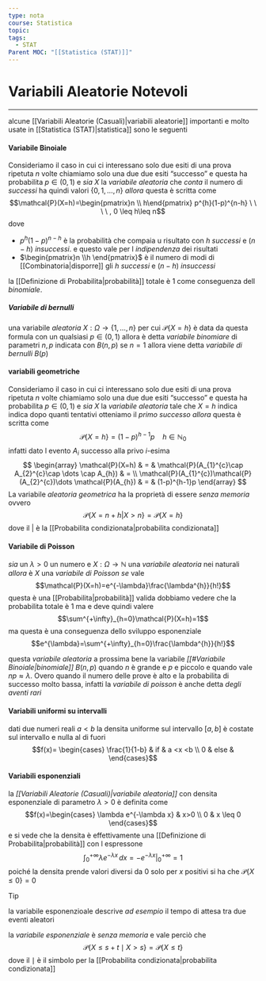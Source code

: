 ```yaml
---
type: nota
course: Statistica
topic: 
tags:
  - STAT
Parent MOC: "[[Statistica (STAT)]]"
---
```

# Variabili Aleatorie Notevoli
---
alcune [[Variabili Aleatorie (Casuali)|variabili aleatorie]] importanti e molto usate in [[Statistica (STAT)|statistica]] sono le seguenti

#### Variabile Binoiale
Consideriamo il caso in cui ci interessano solo due esiti di una prova ripetuta $n$ volte 
chiamiamo solo una due due esiti “successo”  e questa ha probabilita $p\in (0,1)$
e _sia_ $X$ la _variabile aleatoria_ che _conta_ il numero di _successi_ ha quindi valori $\{ 0,1,\dots,n \}$ 
_allora_ questa è scritta come$$\mathcal{P}(X=h)=\begin{pmatrix}n \\ h\end{pmatrix} p^{h}(1-p)^{n-h} \ \ \ \ , 0 \leq h\leq n$$
dove 
- $p^{h}(1-p)^{n-h}$ è la probabilità che compaia u risultato con $h$ _successi_ e $(n-h)$ _insuccessi_. e questo vale per l _indipendenza_ dei risultati
- $\begin{pmatrix}n \\h \end{pmatrix}$ è il numero di modi di [[Combinatoria|disporre]] gli $h$ _successi_ e $(n-h)$ _insuccessi_

la [[Definizione di Probabilita|probabilità]] totale è $1$ come conseguenza dell _binomiale_.

##### Variabile di bernulli 
una variabile _aleatoria_ $X:\Omega \rightarrow\{ 1,\dots,n\}$ per cui $\mathcal{P}\{ X=h \}$ è data da questa formula con un qualsiasi $p \in (0,1)$ allora è detta _variabile binomiare_ di parametri $n,p$ indicata con $B(n,p)$ se $n=1$ allora viene detta _variabile di bernulli_ $B(p)$

#### variabili geometriche
Consideriamo il caso in cui ci interessano solo due esiti di una prova ripetuta $n$ volte 
chiamiamo solo una due due esiti “successo”  e questa ha probabilita $p\in (0,1)$
e _sia_ $X$ la _variabile aleatoria_ tale che $X=h$ indica  indica dopo quanti tentativi otteniamo il _primo successo_ 
_allora_ questa è scritta come$$\mathcal{P}\{ X=h \} = (1-p)^{h-1}p \ \ \ \ h \in  \mathbb{N}_{0}$$
infatti dato l evento $A_{i}$ successo alla privo $i$-esima$$ \begin{array}
\mathcal{P}(X=h) & = & \mathcal{P}(A_{1}^{c}\cap A_{2}^{c}\cap \dots \cap A_{h}) & = \\
\mathcal{P}(A_{1}^{c})\mathcal{P}(A_{2}^{c})\dots \mathcal{P}(A_{h}) & = & (1-p)^{h-1}p
\end{array}
$$
La variabile _aleatoria geometrica_ ha la proprietà di essere _senza memoria_ ovvero $$\mathcal{P}\{X=n+h|X>n\}=\mathcal{P}\{X=h\}$$
dove il $|$ è la [[Probabilita condizionata|probabilita condizionata]]

#### Variabile di Poisson
_sia_ un $\lambda>0$ un numero e $X:\Omega \rightarrow\mathbb{N}$ una  _variabile aleatoria_ nei naturali
_allora_ è $X$ una _variabile di Poisson_ 
_se_ vale $$\mathcal{P}(X=h)=e^{-\lambda}\frac{\lambda^{h}}{h!}$$
questa è una [[Probabilita|probabilità]] valida dobbiamo vedere che la probabilita totale è 1 ma e deve quindi valere $$\sum^{+\infty}_{h=0}\mathcal{P}(X=h)=1$$ ma questa è una conseguenza dello sviluppo esponenziale $$e^{\lambda}=\sum^{+\infty}_{h=0}\frac{\lambda^{h}}{h!}$$

questa _variabile aleatoria_ a prossima bene la variabile _[[#Variabile Binoiale|binomiale]]_ $B(n,p)$ quando $n$ è grande e $p$ e piccolo e quando vale $np \approx \lambda$. Overo quando il numero delle prove è alto e la probabilita di successo molto bassa, infatti la _variabile di poisson_ è anche detta _degli aventi rari_

#### Variabili uniformi su intervalli
dati due numeri reali $a <b$ la densita uniforme sul intervallo $[a,b]$ è costate sul intervallo e nulla al di fuori $$f(x)= \begin{cases}
	\frac{1}{1-b} & if  & a <x <b \\
0  & else & 
\end{cases}$$
#### Variabili esponenziali
la _[[Variabili Aleatorie (Casuali)|variabile aleatoria]]_ con densita esponenziale di parametro $\lambda>0$ è definita come $$f(x)=\begin{cases}
	\lambda e^{-\lambda x} &  x>0 \\
    0  & x \leq 0
\end{cases}$$
e si vede che la densita è effettivamente una [[Definizione di Probabilita|probabilità]] con l espressone $$  \left .\int_{0}^{+\infty} \lambda e^{-\lambda x}  \, dx =-e^{-\lambda x}\right|_{0}^{+\infty}=1$$
poiché la densita prende valori diversi da $0$ solo per $x$ positivi si ha che $\mathcal{P}\{X \leq 0  \}=0$

>[!tip]
>la variabile esponenzioale descrive _ad esempio_ il tempo di attesa tra due eventi aleatori

la _variabile esponenziale_ è _senza memoria_ e vale perciò che $$\mathcal{P}\{ X\leq s+t \mid X>s\} = \mathcal{P}\{ X \leq t \}$$
dove il $\mid$ è il simbolo per la [[Probabilita condizionata|probabilita condizionata]]




